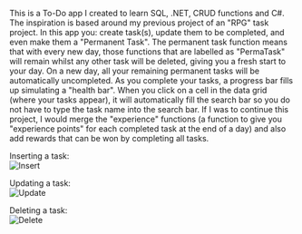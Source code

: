 This is a To-Do app I created to learn SQL, .NET, CRUD functions and C#. The inspiration is based around my previous project of an "RPG" task project. In this app you: create task(s), update them to be completed, and even make them a "Permanent Task".
The permanent task function means that with every new day, those functions that are labelled as "PermaTask" will remain whilst any other task will be deleted, giving you a fresh start to your day. On a new day, all your remaining permanent tasks will be automatically
uncompleted. As you complete your tasks, a progress bar fills up simulating a "health bar". When you click on a cell in the data grid (where your tasks appear), it will automatically fill the search bar so you do not have to type the task name into the search bar. If I was to continue this project, I would merge the "experience" functions (a function to give you "experience points" for each completed task at the end of a day) and also add
rewards that can be won by completing all tasks.

Inserting a task:      
![Insert](https://github.com/user-attachments/assets/3738a7cd-57fd-4c22-90d3-24e6b48daa52)

Updating a task:       
![Update](https://github.com/user-attachments/assets/1bf95f1d-dd2f-4676-8762-def1f01dec54)

Deleting a task:       
![Delete](https://github.com/user-attachments/assets/06393968-e628-4d1e-ab98-f6eec21a5f60)


